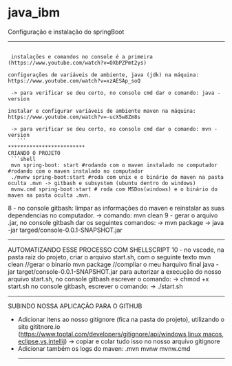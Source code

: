 # java_ibm
Configuração e instalação do springBoot
*************************
  ```INSTALAÇÕES E CONFIGURAÇÕES

   instalações e comandos no console é a primeira (https://www.youtube.com/watch?v=OXbPZPmt2ys)
   
  configurações de variáveis de ambiente, java (jdk) na máquina:  https://www.youtube.com/watch?v=xzAESAp_soQ
  
   -> para verificar se deu certo, no console cmd dar o comando: java -version
   
 instalar e configurar variáveis de ambiente maven na máquina:  https://www.youtube.com/watch?v=-ucX5w8Zm8s 
 
   -> para verificar se deu certo, no console cmd dar o comando: mvn -version
     ```
*************************
CRIANDO O PROJETO
   ```shell
   mvn spring-boot: start #rodando com o maven instalado no computador #rodando com o maven instalado no computador
   ./mvnw spring-boot:start #roda com unix e o binário do maven na pasta oculta .mvn -> gitbash e subsystem (ubuntu dentro do windows)
   mvnw.cmd spring-boot:start # roda com MSDos(windows) e o binário do maven na pasta oculta .mvn.
   ```
8 - no console gitbash: limpar as informações do maven e reinstalar as suas dependencias no computador.
   -> comando: mvn clean
9 - gerar o arquivo .jar, no console gitbash dar os seguintes comandos:
   -> mvn package
   -> java -jar targed/console-0.0.1-SNAPSHOT.jar
*************************
AUTOMATIZANDO ESSE PROCESSO COM SHELLSCRIPT
10 - no vscode, na pasta raiz do projeto, criar o arquivo start.sh, com o seguinte texto
   mvn clean
//gerar o binario
   mvn package
//compliar o meu harquivo final
   java -jar target/console-0.0.1-SNAPSHOT.jar
 para autorizar a execução do nosso arquivo start.sh, no console gitbash escrever o comando:
   -> chmod +x start.sh
  no console gitbash, escrever o comando:
   -> ./start.sh
***********************
SUBINDO NOSSA APLICAÇÃO PARA O GITHUB
 - Adicionar itens ao nosso gitignore (fica na pasta do projeto), utilizando o site gititnore.io (https://www.toptal.com/developers/gitignore/api/windows,linux,macos,eclipse,vs,intellij)
   -> copiar e colar tudo isso no nosso arquivo gitignore
 - Adicionar também os logs do maven:
   .mvn
   mvnw
   mvnw.cmd
   ***********************
